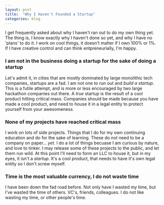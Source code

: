 ```yaml
---
layout: post
title:  "Why I Haven't Founded a Startup"
categories: blog
---
```


I get frequently asked about why I haven't ran out to do my own thing yet. The thing is, I know exactly why I haven't done so yet, and why I have no 'plans' to do it. I work on cool things, it doesn't matter if I own 100% or 1%. If I have creative control and can think entpreneurially, I'm happy.

### I am not in the business doing a startup for the sake of doing a startup

Let's admit it, in cities that are mostly dominated by large monolithic tech companies, startups are a fad. I am not one to run out and *build a startup*. This is a futile attempt, and is more or less encouraged by two large hackathon companies out there. A *true* startup is the result of a cool product hitting critical mass. Companies should be made because you have made a cool product, and need to house it in a legal entity to protect yourself from your awesomeness.

### None of my projects have reached critical mass

I work on lots of side projects. Things that I do for my own continuing education and do for the sake of learning. These do not need to be a company on paper... *yet*. I do a lot of things becuase I am curious by nature, and love to tinker. I may release some of these projects to the public, and let them run wild. At this point I'll need to form an LLC to house it, but in my eyes, it isn't a *startup*. It's a cool product, that needs to have it's own legal entity so I don't screw myself.

### Time is the most valuable currency, I do not waste time

I have been down the fad road before. Not only have I wasted my time, but I've wasted the time of others. VC's, friends, colleagues. I do not like wasting my time, or other people's time. 